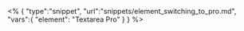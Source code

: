 <% {
	"type":"snippet", "url":"snippets/element_switching_to_pro.md", "vars":{
		"element": "Textarea Pro"
	}
} %>